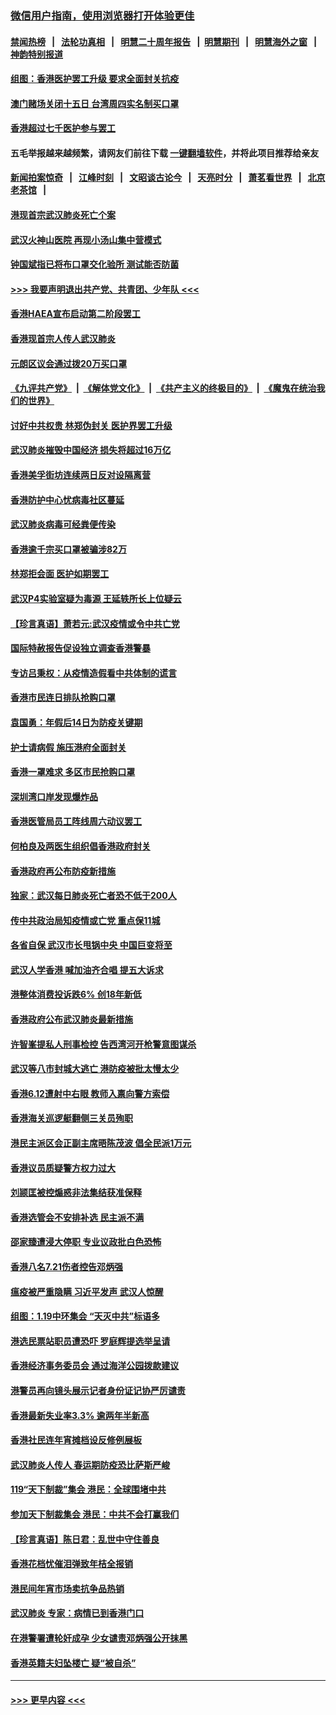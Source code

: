 ### [微信用户指南，使用浏览器打开体验更佳](https://github.com/gfw-breaker/banned-news1/blob/master/indexes/wechat-guide.md?t=0)
#### [禁闻热榜](热点新闻.md?t=0)  &nbsp;&nbsp;|&nbsp;&nbsp; [法轮功真相](https://github.com/gfw-breaker/truth/blob/master/README.md?t=0) &nbsp;&nbsp;|&nbsp;&nbsp; [明慧二十周年报告](https://github.com/gfw-breaker/mh-reports/blob/master/README.md?t=0) &nbsp;&nbsp;|&nbsp;&nbsp;[明慧期刊](https://github.com/gfw-breaker/mh-qikan) &nbsp;&nbsp;|&nbsp;&nbsp; [明慧海外之窗](https://github.com/gfw-breaker/mh-news/blob/master/README.md?t=0) &nbsp;&nbsp;|&nbsp;&nbsp; [神韵特别报道](https://github.com/gfw-breaker/mh-news/blob/master/shenyun.md?t=0)
#### [组图：香港医护罢工升级 要求全面封关抗疫](../pages/nsc415/n11844107.md?t=02051955) 
#### [澳门赌场关闭十五日 台湾周四实名制买口罩](../pages/nsc415/n11845083.md?t=02051955) 
#### [香港超过七千医护参与罢工](../pages/nsc415/n11845051.md?t=02051955) 
#### 五毛举报越来越频繁，请网友们前往下载 [一键翻墙软件](https://github.com/gfw-breaker/ssr-accounts)，并将此项目推荐给亲友
#### [新闻拍案惊奇](https://github.com/gfw-breaker/banned-news1/blob/master/pages/link4.md) &nbsp;&nbsp;|&nbsp;&nbsp; [江峰时刻](https://github.com/gfw-breaker/banned-news1/blob/master/pages/link4.md) &nbsp;&nbsp;|&nbsp;&nbsp; [文昭谈古论今](https://github.com/gfw-breaker/banned-news1/blob/master/pages/link4.md) &nbsp;&nbsp;|&nbsp;&nbsp; [天亮时分](https://github.com/gfw-breaker/banned-news1/blob/master/pages/link4.md) &nbsp;&nbsp;|&nbsp;&nbsp; [萧茗看世界](https://github.com/gfw-breaker/banned-news1/blob/master/pages/link4.md) &nbsp;&nbsp;|&nbsp;&nbsp; [北京老茶馆](https://github.com/gfw-breaker/banned-news1/blob/master/pages/link4.md) &nbsp;&nbsp;|&nbsp;&nbsp; 
#### [港现首宗武汉肺炎死亡个案](../pages/nsc415/n11844998.md?t=02051955) 
#### [武汉火神山医院 再现小汤山集中营模式](../pages/nsc415/n11844763.md?t=02051955) 
#### [钟国斌指已将布口罩交化验所 测试能否防菌](../pages/nsc415/n11842783.md?t=02051955) 
#### [>>> 我要声明退出共产党、共青团、少年队 <<<](https://github.com/begood0513/goodnews/blob/master/quit/letter.md) 
#### [香港HAEA宣布启动第二阶段罢工](../pages/nsc415/n11842723.md?t=02051955) 
#### [香港现首宗人传人武汉肺炎](../pages/nsc415/n11842766.md?t=02051955) 
#### [元朗区议会通过拨20万买口罩](../pages/nsc415/n11842754.md?t=02051955) 
#### [《九评共产党》](https://github.com/begood0513/9ping.md/blob/master/README.md) &nbsp;|&nbsp; [《解体党文化》](../../../../jtdwh.md/blob/master/README.md)  &nbsp;|&nbsp; [《共产主义的终极目的》](../../../../gczydzjmd.md/blob/master/README.md) &nbsp;|&nbsp; [《魔鬼在统治我们的世界》](../../../../mgztzwmdsj.md/blob/master/README.md) 
#### [讨好中共权贵 林郑伪封关 医护界罢工升级](../pages/nsc415/n11842359.md?t=02051955) 
#### [武汉肺炎摧毁中国经济 损失将超过16万亿](../pages/nsc415/n11839723.md?t=02051955) 
#### [香港美孚街坊连续两日反对设隔离营](../pages/nsc415/n11839962.md?t=02051955) 
#### [香港防护中心忧病毒社区蔓延](../pages/nsc415/n11839933.md?t=02051955) 
#### [武汉肺炎病毒可经粪便传染](../pages/nsc415/n11839939.md?t=02051955) 
#### [香港逾千宗买口罩被骗涉82万](../pages/nsc415/n11839914.md?t=02051955) 
#### [林郑拒会面 医护如期罢工](../pages/nsc415/n11839892.md?t=02051955) 
#### [武汉P4实验室疑为毒源 王延轶所长上位疑云](../pages/nsc415/n11835543.md?t=02051955) 
#### [【珍言真语】萧若元:武汉疫情或令中共亡党](../pages/nsc415/n11829394.md?t=02051955) 
#### [国际特赦报告促设独立调查香港警暴](../pages/nsc415/n11833845.md?t=02051955) 
#### [专访吕秉权：从疫情造假看中共体制的谎言](../pages/nsc415/n11833813.md?t=02051955) 
#### [香港市民连日排队抢购口罩](../pages/nsc415/n11833794.md?t=02051955) 
#### [袁国勇：年假后14日为防疫关键期](../pages/nsc415/n11831088.md?t=02051955) 
#### [护士请病假 施压港府全面封关](../pages/nsc415/n11831030.md?t=02051955) 
#### [香港一罩难求 多区市民抢购口罩](../pages/nsc415/n11831002.md?t=02051955) 
#### [深圳湾口岸发现爆炸品](../pages/nsc415/n11828802.md?t=02051955) 
#### [香港医管局员工阵线周六动议罢工](../pages/nsc415/n11828762.md?t=02051955) 
#### [何柏良及两医生组织倡香港政府封关](../pages/nsc415/n11828749.md?t=02051955) 
#### [香港政府再公布防疫新措施](../pages/nsc415/n11828716.md?t=02051955) 
#### [独家：武汉每日肺炎死亡者恐不低于200人](../pages/nsc415/n11828240.md?t=02051955) 
#### [传中共政治局知疫情或亡党 重点保11城](../pages/nsc415/n11828145.md?t=02051955) 
#### [各省自保 武汉市长甩锅中央 中国巨变将至](../pages/nsc415/n11828021.md?t=02051955) 
#### [武汉人学香港 喊加油齐合唱 提五大诉求](../pages/nsc415/n11827046.md?t=02051955) 
#### [港整体消费投诉跌6% 创18年新低](../pages/nsc415/n11817280.md?t=02051955) 
#### [香港政府公布武汉肺炎最新措施](../pages/nsc415/n11817152.md?t=02051955) 
#### [许智峯提私人刑事检控 告西湾河开枪警意图谋杀](../pages/nsc415/n11817132.md?t=02051955) 
#### [武汉等八市封城大逃亡 港防疫被批太慢太少](../pages/nsc415/n11817058.md?t=02051955) 
#### [香港6.12遭射中右眼 教师入禀向警方索偿](../pages/nsc415/n11814678.md?t=02051955) 
#### [香港海关巡逻艇翻侧三关员殉职](../pages/nsc415/n11814604.md?t=02051955) 
#### [港民主派区会正副主席晤陈茂波 倡全民派1万元](../pages/nsc415/n11814582.md?t=02051955) 
#### [香港议员质疑警方权力过大](../pages/nsc415/n11814560.md?t=02051955) 
#### [刘颕匡被控煽惑非法集结获准保释](../pages/nsc415/n11811727.md?t=02051955) 
#### [香港选管会不安排补选 民主派不满](../pages/nsc415/n11811691.md?t=02051955) 
#### [邵家臻遭浸大停职 专业议政批白色恐怖](../pages/nsc415/n11811670.md?t=02051955) 
#### [香港八名7.21伤者控告邓炳强](../pages/nsc415/n11811623.md?t=02051955) 
#### [瘟疫被严重隐瞒 习近平发声 武汉人惊醒](../pages/nsc415/n11811186.md?t=02051955) 
#### [组图：1.19中环集会 “天灭中共”标语多](../pages/nsc415/n11809514.md?t=02051955) 
#### [港选民票站职员遭恐吓 罗庭辉提选举呈请](../pages/nsc415/n11808914.md?t=02051955) 
#### [香港经济事务委员会 通过海洋公园拨款建议](../pages/nsc415/n11808906.md?t=02051955) 
#### [港警员再向镜头展示记者身份证记协严厉谴责](../pages/nsc415/n11808888.md?t=02051955) 
#### [香港最新失业率3.3% 逾两年半新高](../pages/nsc415/n11808887.md?t=02051955) 
#### [香港社民连年宵摊档设反修例展板](../pages/nsc415/n11808857.md?t=02051955) 
#### [武汉肺炎人传人 春运期防疫恐比萨斯严峻](../pages/nsc415/n11808739.md?t=02051955) 
#### [119“天下制裁”集会 港民：全球围堵中共](../pages/nsc415/n11806318.md?t=02051955) 
#### [参加天下制裁集会 港民：中共不会打赢我们](../pages/nsc415/n11806596.md?t=02051955) 
#### [【珍言真语】陈日君：乱世中守住善良](../pages/nsc415/n11806247.md?t=02051955) 
#### [香港花档忧催泪弹致年桔全报销](../pages/nsc415/n11806130.md?t=02051955) 
#### [港民间年宵市场卖抗争品热销](../pages/nsc415/n11806073.md?t=02051955) 
#### [武汉肺炎 专家：病情已到香港门口](../pages/nsc415/n11806020.md?t=02051955) 
#### [在港警署遭轮奸成孕 少女谴责邓炳强公开抹黑](../pages/nsc415/n11805981.md?t=02051955) 
#### [香港英籍夫妇坠楼亡 疑“被自杀”](../pages/nsc415/n11805937.md?t=02051955) 

----
#### [ >>> 更早内容 <<< ](../indexes/nsc415-earlier.md)
